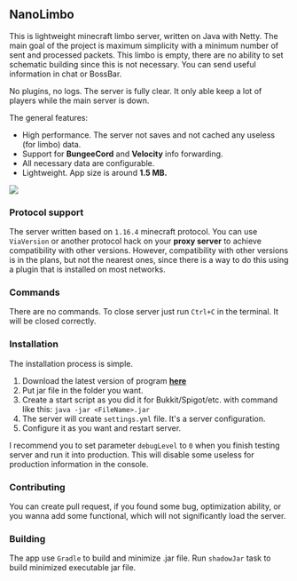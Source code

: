 ## NanoLimbo

This is lightweight minecraft limbo server, written on Java with Netty.
The main goal of the project is maximum simplicity with a minimum number of sent and processed packets.
This limbo is empty, there are no ability to set schematic building since 
this is not necessary. You can send useful information in chat or BossBar.

No plugins, no logs. The server is fully clear. It only able keep a lot of players while the main server is down.

The general features:
* High performance. The server not saves and not cached any useless (for limbo) data.
* Support for **BungeeCord** and **Velocity** info forwarding.
* All necessary data are configurable.
* Lightweight. App size is around **1.5 MB.**

![](https://i.imgur.com/sT8p1Gz.png)

### Protocol support

The server written based on `1.16.4` minecraft protocol. You can use `ViaVersion` 
or another protocol hack on your **proxy server** to achieve compatibility with other versions.
However, compatibility with other versions is in the plans, but not the nearest ones, since there 
is a way to do this using a plugin that is installed on most networks.

### Commands

There are no commands. To close server just run `Ctrl+C` in the terminal. It will be closed correctly.

### Installation

The installation process is simple.

1. Download the latest version of program **[here](https://github.com/Nan1t/NanoLimbo/tree/main/build/libs)**
2. Put jar file in the folder you want.
3. Create a start script as you did it for Bukkit/Spigot/etc. with command like this:
`java -jar <FileName>.jar`
4. The server will create `settings.yml` file. It's a server configuration.
5. Configure it as you want and restart server.

I recommend you to set parameter `debugLevel` to `0` when you finish testing server and run it into production.
This will disable some useless for production information in the console.

### Contributing

You can create pull request, if you found some bug, optimization ability, or you wanna add some functional, 
which will not significantly load the server.

### Building

The app use `Gradle` to build and minimize .jar file.
Run `shadowJar` task to build minimized executable jar file.
